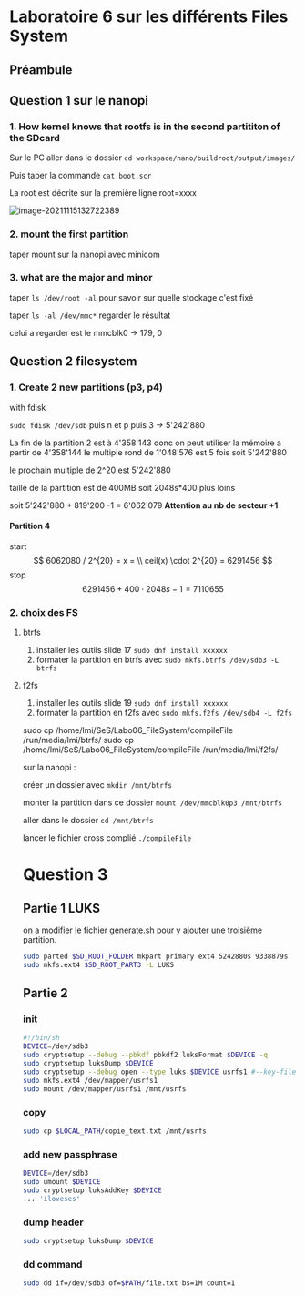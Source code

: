 # Laboratoire 6 sur les différents Files System

## Préambule 



## Question 1 sur le nanopi

### 1. How kernel knows that rootfs is in the second partititon of the SDcard

Sur le PC aller dans le dossier `cd workspace/nano/buildroot/output/images/` 

Puis taper la commande `cat boot.scr` 

La root est décrite sur la première ligne root=xxxx

![image-20211115132722389](C:\Users\quent\AppData\Roaming\Typora\typora-user-images\image-20211115132722389.png)

### 2. mount the first partition

taper mount sur la nanopi avec minicom

### 3. what are the major and minor

taper `ls /dev/root -al` pour savoir sur quelle stockage c'est fixé

taper `ls -al /dev/mmc*` regarder le résultat

celui a regarder est le mmcblk0 -> 179, 0

## Question 2 filesystem

### 1. Create 2 new partitions (p3, p4) 

with fdisk

`sudo fdisk /dev/sdb`  puis n et p puis 3 -> 5'242'880

La fin de la partition 2 est à 4'358'143 donc on peut utiliser la mémoire a partir de 4'358'144 le multiple rond de 1'048'576 est 5 fois soit 5'242'880

le prochain multiple de 2^20 est 5'242'880

taille de la partition est de 400MB soit 2048s*400 plus loins

soit 5'242'880 + 819'200 -1  = 6'062'079 **Attention au nb de secteur +1** 

#### Partition 4 

start
$$
6062080 / 2^{20} = x = \\
ceil(x) \cdot 2^{20} = 6291456
$$
stop 
$$
6291456 + 400\cdot 2048s - 1 = 7110655
$$


### 2. choix des FS

1. btrfs

   1. installer les outils slide 17 `sudo dnf install xxxxxx` 
   2. formater la partition en btrfs avec `sudo mkfs.btrfs /dev/sdb3 -L btrfs`

   

2. f2fs

   1. installer les outils slide 19 `sudo dnf install xxxxxx` 
   2. formater la partition en f2fs avec `sudo mkfs.f2fs /dev/sdb4 -L f2fs`

   
   
   
   
   sudo cp /home/lmi/SeS/Labo06_FileSystem/compileFile /run/media/lmi/btrfs/
   sudo cp /home/lmi/SeS/Labo06_FileSystem/compileFile /run/media/lmi/f2fs/
   
   sur la nanopi :
   
   créer un dossier avec `mkdir /mnt/btrfs`
   
   monter la partition dans ce dossier `mount /dev/mmcblk0p3 /mnt/btrfs`
   
   aller dans le dossier `cd /mnt/btrfs`
   
   lancer le fichier cross complié `./compileFile`
   
   # Question 3 
   
   ## Partie 1 LUKS
   
   on a modifier le fichier generate.sh pour y ajouter une troisième partition.
   
   ```bash
   sudo parted $SD_ROOT_FOLDER mkpart primary ext4 5242880s 9338879s
   sudo mkfs.ext4 $SD_ROOT_PART3 -L LUKS
   ```
   
   ## Partie 2
   
   ### init
   
   ```bash
   #!/bin/sh
   DEVICE=/dev/sdb3
   sudo cryptsetup --debug --pbkdf pbkdf2 luksFormat $DEVICE -q
   sudo cryptsetup luksDump $DEVICE
   sudo cryptsetup --debug open --type luks $DEVICE usrfs1 #--key-file ilovelmi
   sudo mkfs.ext4 /dev/mapper/usrfs1
   sudo mount /dev/mapper/usrfs1 /mnt/usrfs
   ```
   
   ### copy
   
   ```bash
   sudo cp $LOCAL_PATH/copie_text.txt /mnt/usrfs
   ```
   
   ### add new passphrase
   
   ```bash
   DEVICE=/dev/sdb3
   sudo umount $DEVICE
   sudo cryptsetup luksAddKey $DEVICE
   ... 'iloveses'
   ```
   
   ### dump header
   
   ```bash
   sudo cryptsetup luksDump $DEVICE
   ```
   
   ### dd command
   
   ```bash
   sudo dd if=/dev/sdb3 of=$PATH/file.txt bs=1M count=1
   ```
   
   
   
   

